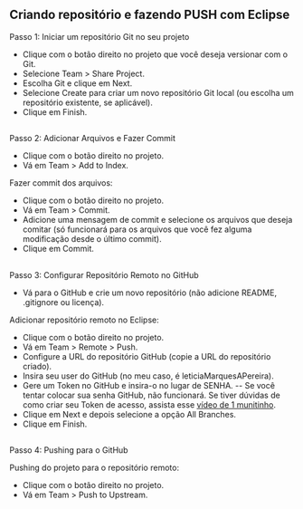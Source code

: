 ## Criando repositório e fazendo PUSH com Eclipse

Passo 1: Iniciar um repositório Git no seu projeto

- Clique com o botão direito no projeto que você deseja versionar com o Git.
- Selecione Team > Share Project.
- Escolha Git e clique em Next.
- Selecione Create para criar um novo repositório Git local (ou escolha um repositório existente, se aplicável).
- Clique em Finish.

##
        
Passo 2: Adicionar Arquivos e Fazer Commit

- Clique com o botão direito no projeto.
- Vá em Team > Add to Index.
  
Fazer commit dos arquivos:

- Clique com o botão direito no projeto.
- Vá em Team > Commit.
- Adicione uma mensagem de commit e selecione os arquivos que deseja comitar (só funcionará para os arquivos que você fez alguma modificação desde o último commit).
- Clique em Commit.

##
      
Passo 3: Configurar Repositório Remoto no GitHub

- Vá para o GitHub e crie um novo repositório (não adicione README, .gitignore ou licença).

Adicionar repositório remoto no Eclipse:

- Clique com o botão direito no projeto.
- Vá em Team > Remote > Push.
- Configure a URL do repositório GitHub (copie a URL do repositório criado).
- Insira seu user do GitHub (no meu caso, é leticiaMarquesAPereira).
- Gere um Token no GitHub e insira-o no lugar de SENHA.
  -- Se você tentar colocar sua senha GitHub, não funcionará. Se tiver dúvidas de como criar seu Token de acesso, assista esse [vídeo de 1 munitinho](https://www.youtube.com/watch?v=H_uyu9pzUE0).
- Clique em Next e depois selecione a opção All Branches.
- Clique em Finish.

##
          
Passo 4: Pushing para o GitHub

Pushing do projeto para o repositório remoto:

- Clique com o botão direito no projeto.
- Vá em Team > Push to Upstream.
